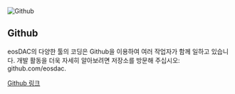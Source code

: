 ![Github](/assets/tools/github.png)

Github
---

eosDAC의 다양한 툴의 코딩은 Github을 이용하여 여러 작업자가 함께 일하고 있습니다. 개발 활동을 더욱 자세히 알아보려면 저장소를 방문해 주십시오: github.com/eosdac.

[Github 링크](https://github.com/eosdac)

